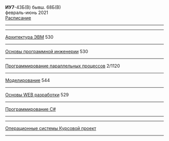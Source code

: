 **ИУ7**-43Б(В) бывш. 68Б(В) \
февраль-июнь 2021 \
[Расписание](https://www.isot.bmstu.ru/a0x/documents/2edu/shedules/2020-2021/iu7-48-58-68-78-88-b-2021-1.pdf) 
____________________________________
____________________________________
[Архитектура ЭВМ](https://github.com/dKosarevsky/iu7/blob/master/6sem/computer_architecture.md) 530
____________________________________
[Основы программной инженерии](https://github.com/dKosarevsky/iu7/blob/master/6sem/software_engineering_fundamentals.md) 530
____________________________________
[Программирование параллельных процессов](https://github.com/dKosarevsky/iu7/blob/master/6sem/parallel_process_programming.md) 2/1120
____________________________________
[Моделирование](https://github.com/dKosarevsky/iu7/blob/master/6sem/modeling.md) 544
____________________________________
[Основы WEB разработки](https://github.com/dKosarevsky/iu7/blob/master/6sem/web.md) 529
____________________________________
[Программирование C#](https://github.com/dKosarevsky/iu7/blob/master/6sem/programming.md)
____________________________________
____________________________________
[Операционные системы Курсовой проект](https://github.com/dKosarevsky/iu7/blob/master/6sem/os_kp.md)
____________________________________
